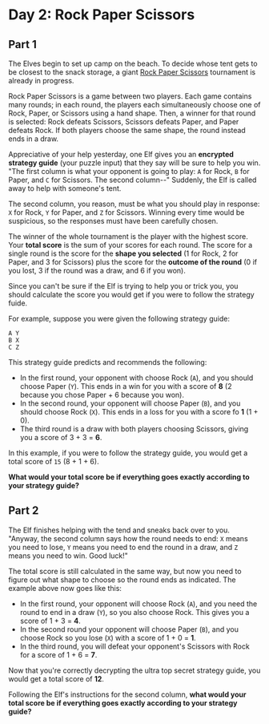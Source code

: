 # Day 2: Rock Paper Scissors

## Part 1

The Elves begin to set up camp on the beach. To decide whose tent gets to 
be closest to the snack storage, a giant [Rock Paper Scissors](https://en.wikipedia.org/wiki/Rock_paper_scissors) tournament is
already in progress.

Rock Paper Scissors is a game between two players. Each game contains many
rounds; in each round, the players each simultaneously choose one of Rock,
Paper, or Scissors using a hand shape. Then, a winner for that round is
selected: Rock defeats Scissors, Scissors defeats Paper, and Paper defeats 
Rock. If both players choose the same shape, the round instead ends in a 
draw.

Appreciative of your help yesterday, one Elf gives you an __encrypted
strategy guide__ (your puzzle input) that they say will be sure to help you
win. "The first column is what your opponent is going to play: `A` for Rock,
`B` for Paper, and `C` for Scissors. The second column--" Suddenly, the Elf is
called away to help with someone's tent.

The second column, you reason, must be what you should play in response: `X` 
for Rock, `Y` for Paper, and `Z` for Scissors. Winning every time would be 
suspicious, so the responses must have been carefully chosen.

The winner of the whole tournament is the player with the highest score.
Your __total score__ is the sum of your scores for each round. The score for a
single round is the score for the __shape you selected__ (1 for Rock, 2 for 
Paper, and 3 for Scissors) plus the score for the __outcome of the round__ (0
if you lost, 3 if the round was a draw, and 6 if you won).

Since you can't be sure if the Elf is trying to help you or trick you, you 
should calculate the score you would get if you were to follow the strategy
fuide.

For example, suppose you were given the following strategy guide:

```
A Y
B X
C Z
```

This strategy guide predicts and recommends the following:
- In the first round, your opponent with choose Rock (`A`), and you should 
choose Paper (`Y`). This ends in a win for you with a score of __8__ (2
because you chose Paper + 6 because you won).
- In the second round, your opponent will choose Paper (`B`), and you
should choose Rock (`X`). This ends in a loss for you with a score fo __1__
(1 + 0).
- The third round is a draw with both players choosing Scissors, giving
you a score of 3 + 3 = __6__.

In this example, if you were to follow the strategy guide, you would get a 
total score of `15` (8 + 1 + 6).

__What would your total score be if everything goes exactly according to your
strategy guide?__

## Part 2

The Elf finishes helping with the tend and sneaks back over to you.
"Anyway, the second column says how the round needs to end: `X` means you
need to lose, `Y` means you need to end the round in a draw, and `Z` means you
need to win. Good luck!"

The total score is still calculated in the same way, but now you need to 
figure out what shape to choose so the round ends as indicated. The example 
above now goes like this:
- In the first round, your opponent will choose Rock (`A`), and you need
the round to end in a draw (`Y`), so you also choose Rock. This gives
you a score of 1 + 3 = __4__.
- In the second round your opponent will choose Paper (`B`), and you 
choose Rock so you lose (`X`) with a score of 1 + 0 = __1__.
- In the third round, you will defeat your opponent's Scissors with Rock 
for a score of 1 + 6 = __7__.

Now that you're correctly decrypting the ultra top secret strategy guide,
you would get a total score of __12__.

Following the Elf's instructions for the second column, __what would your 
total score be if everything goes exactly according to your strategy guide?__
